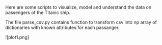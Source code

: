 Here are some scripts to visualize, model and understand the data on passengers of the Titanic ship.

The file parse_csv.py contains function to transform csv into np array of dictionaries with known attributes for each passanger. 

![plot1.png]
